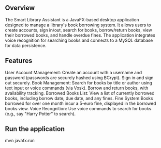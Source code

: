 Overview
---------
The Smart Library Assistant is a JavaFX-based desktop application designed to manage a library's book borrowing system. It allows users to create accounts, sign in/out, search for books, borrow/return books, view their borrowed books, and handle overdue fines. The application integrates voice recognition for searching books and connects to a MySQL database for data persistence.

Features
----------
User Account Management: Create an account with a username and password (passwords are securely hashed using BCrypt).
Sign in and sign out securely.
Book Management: Search for books by title or author using text input or voice commands (via Vosk).
Borrow and return books, with availability tracking.
Borrowed Books List: View a list of currently borrowed books, including borrow date, due date, and any fines.
Fine System:Books borrowed for over one month incur a 5-euro fine, displayed in the borrowed books view.
Voice Recognition: Use voice commands to search for books (e.g., say "Harry Potter" to search).

Run the application
--------------------
mvn javafx:run
